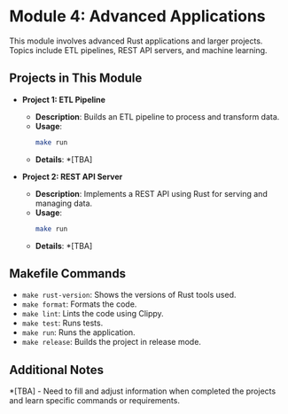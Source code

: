 # Module 4: Advanced Applications

This module involves advanced Rust applications and larger projects. Topics include ETL pipelines, REST API servers, and machine learning.

## Projects in This Module

- **Project 1: ETL Pipeline**
  - **Description**: Builds an ETL pipeline to process and transform data.
  - **Usage**:
    ```bash
    make run
    ```
  - **Details**: *[TBA]

- **Project 2: REST API Server**
  - **Description**: Implements a REST API using Rust for serving and managing data.
  - **Usage**:
    ```bash
    make run
    ```
  - **Details**: *[TBA]

## Makefile Commands

- `make rust-version`: Shows the versions of Rust tools used.
- `make format`: Formats the code.
- `make lint`: Lints the code using Clippy.
- `make test`: Runs tests.
- `make run`: Runs the application.
- `make release`: Builds the project in release mode.

## Additional Notes

*[TBA] - Need to fill and adjust information when completed the projects and learn specific commands or requirements.

